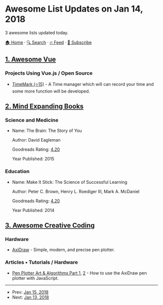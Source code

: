 # Awesome List Updates on Jan 14, 2018

3 awesome lists updated today.

[🏠 Home](/README.md) · [🔍 Search](https://test.trackawesomelist.com/search/) · [🔥 Feed](https://test.trackawesomelist.com/rss.xml) · [📮 Subscribe](https://trackawesomelist.us17.list-manage.com/subscribe?u=d2f0117aa829c83a63ec63c2f&id=36a103854c)



## [1. Awesome Vue](/content/vuejs/awesome-vue/README.md)

### Projects Using Vue.js / Open Source

*   [TimeMark (⭐15)](https://github.com/MarsZone/TimeMark) - A Time manager which will can record your time and some more function will be developed.

## [2. Mind Expanding Books](/content/hackerkid/Mind-Expanding-Books/README.md)

### Science and Medicine

- Name: The Brain: The Story of You

  Author: David Eagleman

  Goodreads Rating: [4.20](https://www.goodreads.com/book/show/25776132.the-brain)

  Year Published: 2015



### Education

- Name: Make It Stick: The Science of Successful Learning

  Author: Peter C. Brown, Henry L. Roediger III, Mark A. McDaniel

  Goodreads Rating: [4.20](https://www.goodreads.com/book/show/18770267.make-it-stick)

  Year Published: 2014



## [3. Awesome Creative Coding](/content/terkelg/awesome-creative-coding/README.md)

### Hardware

*   [AxiDraw](https://www.axidraw.com/) - Simple, modern, and precise pen plotter.

### Articles • Tutorials / Hardware

*   [Pen Plotter Art & Algorithms Part 1](https://mattdesl.svbtle.com/pen-plotter-1), [2](https://mattdesl.svbtle.com/pen-plotter-2) - How to use the AxiDraw pen plotter with JavaScript.

---

- Prev: [Jan 15, 2018](/content/2018/01/15/README.md)
- Next: [Jan 13, 2018](/content/2018/01/13/README.md)